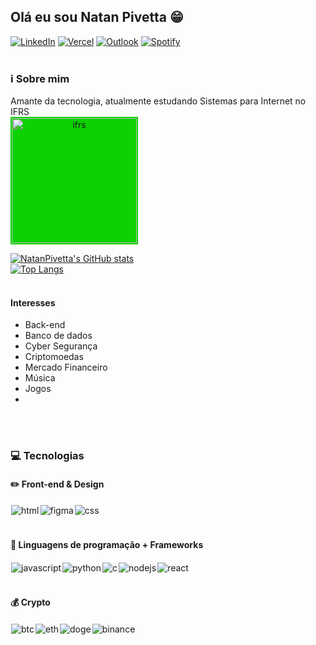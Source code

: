 <!--
**NatanPivetta/NatanPivetta** is a ✨ _special_ ✨ repository because its `README.md` (this file) appears on your GitHub profile.

Here are some ideas to get you started:

- 🔭 I’m currently working on ...
- 🌱 I’m currently learning ...
- 👯 I’m looking to collaborate on ...
- 🤔 I’m looking for help with ...
- 💬 Ask me about ...
- 📫 How to reach me: ...
- 😄 Pronouns: ...
- ⚡ Fun fact: ...
-->
## Olá eu sou Natan Pivetta 😁

[![LinkedIn](https://img.shields.io/badge/LinkedIn-0077B5?style=for-the-badge&logo=linkedin&logoColor=white)](https://br.linkedin.com/in/natan-pivetta-24041a249)
[![Vercel](https://img.shields.io/badge/Vercel-000000?style=for-the-badge&logo=vercel&logoColor=white)](https://vercel.com/natanpivetta)
[![Outlook](https://img.shields.io/badge/Microsoft_Outlook-0078D4?style=for-the-badge&logo=microsoft-outlook&logoColor=white)](natan.silva99@hotmail.com)
[![Spotify](https://img.shields.io/badge/Spotify-1ED760?&style=for-the-badge&logo=spotify&logoColor=white)](https://open.spotify.com/user/kappozin)
<br>
<br>


### ℹ️ Sobre mim
Amante da tecnologia, atualmente estudando Sistemas para Internet no IFRS
<br>
<picture align="center">
  <img style="padding: 2px;background-color:#0DD100" alt="ifrs" src="https://ifrs.edu.br/wp-content/uploads/2022/08/Logo-IFRS-cores-fundo-preto-Horizontal.png" width="200px" width="100px" >
</picture>
<br>


[![NatanPivetta's GitHub stats](https://github-readme-stats.vercel.app/api?username=Natanpivetta&show_icons=true&theme=dark)](https://github.com/Natanpivetta/github-readme-stats)
<br>
[![Top Langs](https://github-readme-stats.vercel.app/api/top-langs/?username=NatanPivetta&langs_count=6&layout=compact)](https://github.com/NatanPivetta/github-readme-stats)
<br>
<br>
#### Interesses
- Back-end
- Banco de dados
- Cyber Segurança
- Criptomoedas
- Mercado Financeiro
- Música
- Jogos
- 
<br>
<br>

### 💻 Tecnologias
#### ✏️ Front-end & Design
<div style="display: flex;" >
<img style="padding:1px" align="center" alt="html" src="https://img.shields.io/badge/HTML-239120?style=for-the-badge&logo=html5&logoColor=white">

<img style="padding:1px" align="center" alt="figma" src="https://img.shields.io/badge/Figma-F24E1E?style=for-the-badge&logo=figma&logoColor=white">

<img style="padding:1px" align="center" alt="css" src="https://img.shields.io/badge/CSS-239120?&style=for-the-badge&logo=css3&logoColor=white">
</div>
<br>

#### 📔 Linguagens de programação + Frameworks
<div style="display: flex;" >
<img style="padding:1px" align="center" alt="javascript" src="https://img.shields.io/badge/JavaScript-F7DF1E?style=for-the-badge&logo=javascript&logoColor=black">
  
<img style="padding:1px" align="center" alt="python" src="https://img.shields.io/badge/Python-3776AB?style=for-the-badge&logo=python&logoColor=white">
  
<img style="padding:1px" align="center" alt="c" src="https://img.shields.io/badge/C-00599C?style=for-the-badge&logo=c&logoColor=white">

<img style="padding:1px" align="center" alt="nodejs" src="https://img.shields.io/badge/Node.js-43853D?style=for-the-badge&logo=node.js&logoColor=white">

<img style="padding:1px" align="center" alt="react" src="https://img.shields.io/badge/React-20232A?style=for-the-badge&logo=react&logoColor=61DAFB">
</div>
<br>

#### 💰 Crypto
<div style="display: flex;" >
<img style="padding:1px" align="center" alt="btc" src="https://img.shields.io/badge/Bitcoin-000000?style=for-the-badge&logo=bitcoin&logoColor=white">

<img style="padding:1px" align="center" alt="eth" src="https://img.shields.io/badge/Ethereum-3C3C3D?style=for-the-badge&logo=Ethereum&logoColor=white">

<img style="padding:1px" align="center" alt="doge" src="https://img.shields.io/badge/dogecoin-C2A633?style=for-the-badge&logo=dogecoin&logoColor=white">

<img style="padding:1px" align="center" alt="binance" src="https://img.shields.io/badge/Binance-FCD535?style=for-the-badge&logo=binance&logoColor=white">
</div>
